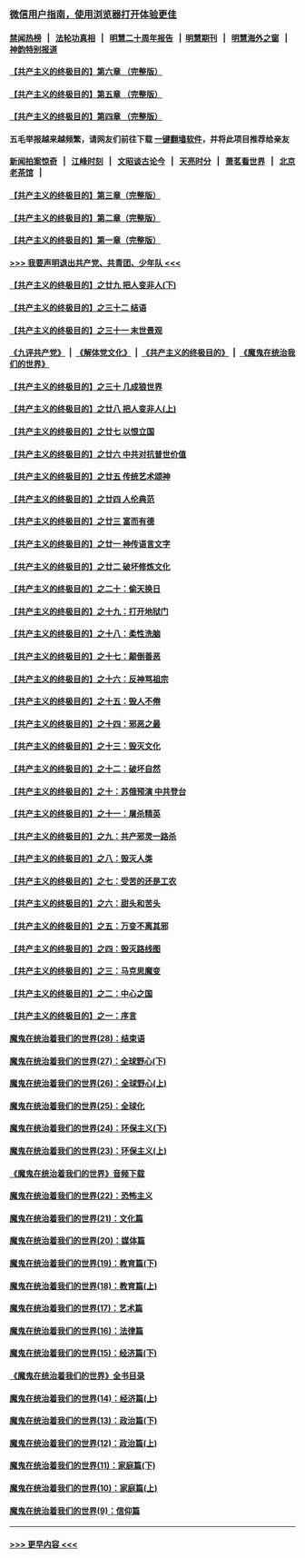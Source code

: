 ### [微信用户指南，使用浏览器打开体验更佳](https://github.com/gfw-breaker/banned-news1/blob/master/indexes/wechat-guide.md?t=0)
#### [禁闻热榜](热点新闻.md?t=0)  &nbsp;&nbsp;|&nbsp;&nbsp; [法轮功真相](https://github.com/gfw-breaker/truth/blob/master/README.md?t=0) &nbsp;&nbsp;|&nbsp;&nbsp; [明慧二十周年报告](https://github.com/gfw-breaker/mh-reports/blob/master/README.md?t=0) &nbsp;&nbsp;|&nbsp;&nbsp;[明慧期刊](https://github.com/gfw-breaker/mh-qikan) &nbsp;&nbsp;|&nbsp;&nbsp; [明慧海外之窗](https://github.com/gfw-breaker/mh-news/blob/master/README.md?t=0) &nbsp;&nbsp;|&nbsp;&nbsp; [神韵特别报道](https://github.com/gfw-breaker/mh-news/blob/master/shenyun.md?t=0)
#### [【共产主义的终极目的】第六章 （完整版）](../pages/nsc422/n11428913.md?t=02070844) 
#### [【共产主义的终极目的】第五章 （完整版）](../pages/nsc422/n11428912.md?t=02070844) 
#### [【共产主义的终极目的】第四章 （完整版）](../pages/nsc422/n11428907.md?t=02070844) 
#### 五毛举报越来越频繁，请网友们前往下载 [一键翻墙软件](https://github.com/gfw-breaker/ssr-accounts)，并将此项目推荐给亲友
#### [新闻拍案惊奇](https://github.com/gfw-breaker/banned-news1/blob/master/pages/link4.md) &nbsp;&nbsp;|&nbsp;&nbsp; [江峰时刻](https://github.com/gfw-breaker/banned-news1/blob/master/pages/link4.md) &nbsp;&nbsp;|&nbsp;&nbsp; [文昭谈古论今](https://github.com/gfw-breaker/banned-news1/blob/master/pages/link4.md) &nbsp;&nbsp;|&nbsp;&nbsp; [天亮时分](https://github.com/gfw-breaker/banned-news1/blob/master/pages/link4.md) &nbsp;&nbsp;|&nbsp;&nbsp; [萧茗看世界](https://github.com/gfw-breaker/banned-news1/blob/master/pages/link4.md) &nbsp;&nbsp;|&nbsp;&nbsp; [北京老茶馆](https://github.com/gfw-breaker/banned-news1/blob/master/pages/link4.md) &nbsp;&nbsp;|&nbsp;&nbsp; 
#### [【共产主义的终极目的】第三章（完整版）](../pages/nsc422/n11428848.md?t=02070844) 
#### [【共产主义的终极目的】第二章（完整版）](../pages/nsc422/n11428831.md?t=02070844) 
#### [【共产主义的终极目的】第一章（完整版）](../pages/nsc422/n11417651.md?t=02070844) 
#### [>>> 我要声明退出共产党、共青团、少年队 <<<](https://github.com/begood0513/goodnews/blob/master/quit/letter.md) 
#### [【共产主义的终极目的】之廿九 把人变非人(下)](../pages/nsc422/n11344140.md?t=02070844) 
#### [【共产主义的终极目的】之三十二 结语](../pages/nsc422/n11360535.md?t=02070844) 
#### [【共产主义的终极目的】之三十一 末世景观](../pages/nsc422/n11351129.md?t=02070844) 
#### [《九评共产党》](https://github.com/begood0513/9ping.md/blob/master/README.md) &nbsp;|&nbsp; [《解体党文化》](../../../../jtdwh.md/blob/master/README.md)  &nbsp;|&nbsp; [《共产主义的终极目的》](../../../../gczydzjmd.md/blob/master/README.md) &nbsp;|&nbsp; [《魔鬼在统治我们的世界》](../../../../mgztzwmdsj.md/blob/master/README.md) 
#### [【共产主义的终极目的】之三十 几成狼世界](../pages/nsc422/n11348280.md?t=02070844) 
#### [【共产主义的终极目的】之廿八 把人变非人(上)](../pages/nsc422/n11340492.md?t=02070844) 
#### [【共产主义的终极目的】之廿七 以恨立国](../pages/nsc422/n11336944.md?t=02070844) 
#### [【共产主义的终极目的】之廿六 中共对抗普世价值](../pages/nsc422/n11324785.md?t=02070844) 
#### [【共产主义的终极目的】之廿五 传统艺术颂神](../pages/nsc422/n11296396.md?t=02070844) 
#### [【共产主义的终极目的】之廿四 人伦典范](../pages/nsc422/n11296397.md?t=02070844) 
#### [【共产主义的终极目的】之廿三 富而有德](../pages/nsc422/n11283598.md?t=02070844) 
#### [【共产主义的终极目的】之廿一 神传语言文字](../pages/nsc422/n11263265.md?t=02070844) 
#### [【共产主义的终极目的】之廿二 破坏修炼文化](../pages/nsc422/n11245728.md?t=02070844) 
#### [【共产主义的终极目的】之二十：偷天换日](../pages/nsc422/n11238846.md?t=02070844) 
#### [【共产主义的终极目的】之十九：打开地狱门](../pages/nsc422/n11206376.md?t=02070844) 
#### [【共产主义的终极目的】之十八：柔性洗脑](../pages/nsc422/n11199994.md?t=02070844) 
#### [【共产主义的终极目的】之十七：颠倒善恶](../pages/nsc422/n11179782.md?t=02070844) 
#### [【共产主义的终极目的】之十六：反神骂祖宗](../pages/nsc422/n11166798.md?t=02070844) 
#### [【共产主义的终极目的】之十五：毁人不倦](../pages/nsc422/n11166792.md?t=02070844) 
#### [【共产主义的终极目的】之十四：邪恶之最](../pages/nsc422/n11150249.md?t=02070844) 
#### [【共产主义的终极目的】之十三：毁灭文化](../pages/nsc422/n11135227.md?t=02070844) 
#### [【共产主义的终极目的】之十二：破坏自然](../pages/nsc422/n11135214.md?t=02070844) 
#### [【共产主义的终极目的】之十：苏俄预演 中共登台](../pages/nsc422/n11118424.md?t=02070844) 
#### [【共产主义的终极目的】之十一：屠杀精英](../pages/nsc422/n11118442.md?t=02070844) 
#### [【共产主义的终极目的】之九：共产邪灵一路杀](../pages/nsc422/n11114139.md?t=02070844) 
#### [【共产主义的终极目的】之八：毁灭人类](../pages/nsc422/n11108503.md?t=02070844) 
#### [【共产主义的终极目的】之七：受苦的还是工农](../pages/nsc422/n11101809.md?t=02070844) 
#### [【共产主义的终极目的】之六：甜头和苦头](../pages/nsc422/n11096971.md?t=02070844) 
#### [【共产主义的终极目的】之五：万变不离其邪](../pages/nsc422/n11091285.md?t=02070844) 
#### [【共产主义的终极目的】之四：毁灭路线图](../pages/nsc422/n11086284.md?t=02070844) 
#### [【共产主义的终极目的】之三：马克思魔变](../pages/nsc422/n11061941.md?t=02070844) 
#### [【共产主义的终极目的】之二：中心之国](../pages/nsc422/n11047728.md?t=02070844) 
#### [【共产主义的终极目的】之一：序言](../pages/nsc422/n11086077.md?t=02070844) 
#### [魔鬼在统治着我们的世界(28)：结束语](../pages/nsc422/n10936246.md?t=02070844) 
#### [魔鬼在统治着我们的世界(27)：全球野心(下)](../pages/nsc422/n10928319.md?t=02070844) 
#### [魔鬼在统治着我们的世界(26)：全球野心(上)](../pages/nsc422/n10900318.md?t=02070844) 
#### [魔鬼在统治着我们的世界(25)：全球化](../pages/nsc422/n10788205.md?t=02070844) 
#### [魔鬼在统治着我们的世界(24)：环保主义(下)](../pages/nsc422/n10695307.md?t=02070844) 
#### [魔鬼在统治着我们的世界(23)：环保主义(上)](../pages/nsc422/n10688613.md?t=02070844) 
#### [《魔鬼在统治着我们的世界》音频下载](../pages/nsc422/n10635553.md?t=02070844) 
#### [魔鬼在统治着我们的世界(22)：恐怖主义](../pages/nsc422/n10614727.md?t=02070844) 
#### [魔鬼在统治着我们的世界(21)：文化篇](../pages/nsc422/n10597706.md?t=02070844) 
#### [魔鬼在统治着我们的世界(20)：媒体篇](../pages/nsc422/n10586579.md?t=02070844) 
#### [魔鬼在统治着我们的世界(19)：教育篇(下)](../pages/nsc422/n10564808.md?t=02070844) 
#### [魔鬼在统治着我们的世界(18)：教育篇(上)](../pages/nsc422/n10526970.md?t=02070844) 
#### [魔鬼在统治着我们的世界(17)：艺术篇](../pages/nsc422/n10499093.md?t=02070844) 
#### [魔鬼在统治着我们的世界(16)：法律篇](../pages/nsc422/n10485969.md?t=02070844) 
#### [魔鬼在统治着我们的世界(15)：经济篇(下)](../pages/nsc422/n10469975.md?t=02070844) 
#### [《魔鬼在统治着我们的世界》全书目录](../pages/nsc422/n10464261.md?t=02070844) 
#### [魔鬼在统治着我们的世界(14)：经济篇(上)](../pages/nsc422/n10457370.md?t=02070844) 
#### [魔鬼在统治着我们的世界(13)：政治篇(下)](../pages/nsc422/n10448270.md?t=02070844) 
#### [魔鬼在统治着我们的世界(12)：政治篇(上)](../pages/nsc422/n10444576.md?t=02070844) 
#### [魔鬼在统治着我们的世界(11)：家庭篇(下)](../pages/nsc422/n10440961.md?t=02070844) 
#### [魔鬼在统治着我们的世界(10)：家庭篇(上)](../pages/nsc422/n10435448.md?t=02070844) 
#### [魔鬼在统治着我们的世界(9)：信仰篇](../pages/nsc422/n10432159.md?t=02070844) 

----
#### [ >>> 更早内容 <<< ](../indexes/nsc422-earlier.md)
